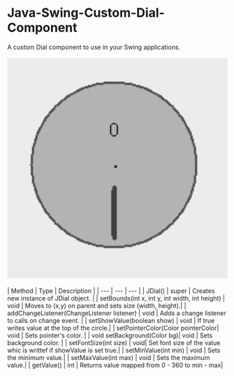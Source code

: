 # Java-Swing-Custom-Dial-Component
A custom Dial component to use in your Swing applications.
<br>
<br>
![Example](https://github.com/Clowo/Java-Swing-Custom-Dial-Component/blob/master/example.gif)
<br>
<br>
| Method | Type | Description |
| --- | --- | --- |
| JDial() | super | Creates new instance of JDial object. |
| setBounds(int x, int y, int width, int height) | void | Moves to (x,y) on parent and sets size (width, height).|
| addChangeListener(ChangeListener listener) | void | Adds a change listener to calls on change event. |
| setShowValue(boolean show) | void | If true writes value at the top of the circle.|
| setPointerColor(Color pointerColor| void | Sets pointer's color. |
| void setBackground(Color bg)| void | Sets background color. |
| setFontSize(int size) | void| Set font size of the value whic is writtef if showValue is set true.|
| setMinValue(int min) | void | Sets the minimum value.|
| setMaxValue(int max) | void | Sets the maximum value.|
| getValue() | int | Returns value mapped from 0 - 360 to min - max|
